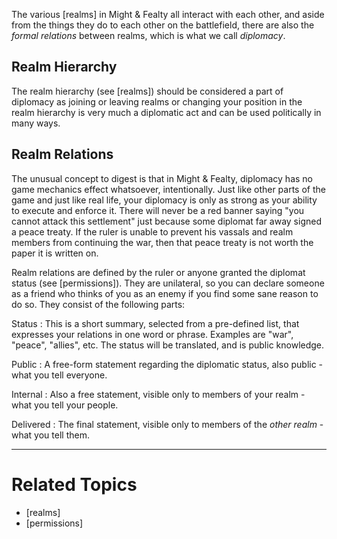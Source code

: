 The various [realms] in Might & Fealty all interact with each other, and aside from the things they do to each other on the battlefield, there are also the *formal relations* between realms, which is what we call *diplomacy*.


Realm Hierarchy
---------------
The realm hierarchy (see [realms]) should be considered a part of diplomacy as joining or leaving realms or changing your position in the realm hierarchy is very much a diplomatic act and can be used politically in many ways.


Realm Relations
---------------
The unusual concept to digest is that in Might & Fealty, diplomacy has no game mechanics effect whatsoever, intentionally. Just like other parts of the game and just like real life, your diplomacy is only as strong as your ability to execute and enforce it. There will never be a red banner saying "you cannot attack this settlement" just because some diplomat far away signed a peace treaty. If the ruler is unable to prevent his vassals and realm members from continuing the war, then that peace treaty is not worth the paper it is written on.

Realm relations are defined by the ruler or anyone granted the diplomat status (see [permissions]). They are unilateral, so you can declare someone as a friend who thinks of you as an enemy if you find some sane reason to do so. They consist of the following parts:

Status
:	This is a short summary, selected from a pre-defined list, that expresses your relations in one word or phrase. Examples are "war", "peace", "allies", etc.
The status will be translated, and is public knowledge.

Public
:	A free-form statement regarding the diplomatic status, also public - what you tell everyone.

Internal
:	Also a free statement, visible only to members of your realm - what you tell your people.

Delivered
:	The final statement, visible only to members of the *other realm* - what you tell them.



---

Related Topics
==============
* [realms]
* [permissions]
